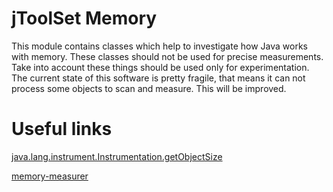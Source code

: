 # jToolSet Memory 

This module contains classes which help to investigate how Java works with memory. These classes should not be used for precise measurements. Take into account these things should be used only for experimentation. The current state of this software is pretty fragile, that means it can not process some objects to scan and measure. This will be improved.

# Useful links
[java.lang.instrument.Instrumentation.getObjectSize](http://docs.oracle.com/javase/7/docs/api/java/lang/instrument/Instrumentation.html#getObjectSize%28java.lang.Object%29)

[memory-measurer](https://code.google.com/p/memory-measurer/)
